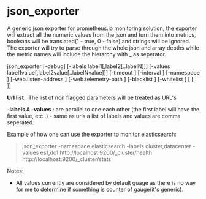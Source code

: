 # json_exporter

<p>A generic json exporter for prometheus.io monitoring solution, the exporter will extract all the numeric values from the json and turn them into metrics, booleans will be translated(1 - true, 0 - false) and strings will be ignored. The exporter will try to parse through the whole json and array depths while the metric names will include the hierarchy with _ as seperator.</p>

json_exporter [-debug] [-labels label1[,label2[..labelN]]] [-values label1value[,label2value[..labelNvalue]]] [-timeout <timeout>] [-interval <min refresh interval>] [-namespace <namespace>] [-web.listen-address <listening address>] [-web.telemetry-path <telemetry path>] [-blacklist <regex>] [-whitelist <regex>] <url1>[ <url2>[.. <urlN>]]

**Url list** : The list of non flagged parameters will be treated as URL's

**-labels & -values** : are parallel to one each other (the first label will have the first value, etc..) - same as urls a list of labels and values are comma seperated.


Example of how one can use the exporter to monitor elasticsearch:
>json_exporter -namespace elasticsearch -labels cluster,datacenter -values es1,dc1 http://localhost:9200/_cluster/health http://localhost:9200/_cluster/stats

Notes:
* All values currently are considered by default guage as there is no way for me to determine if something is counter of gauge(it's generic).
